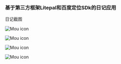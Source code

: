 
### 基于第三方框架Litepal和百度定位SDk的日记应用 ###

日记截图

![Mou icon](images/1.png=100)

![Mou icon](images/2.png=100)

![Mou icon](images/3.png=100)

![Mou icon](images/4.png=100)
